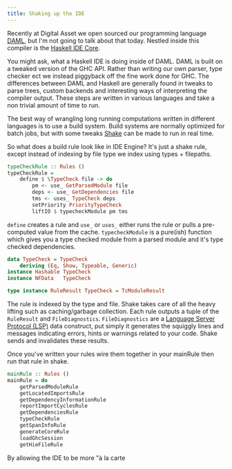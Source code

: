 ```yaml
---
title: Shaking up the IDE
---
```


Recently at Digital Asset we open sourced our programming language [DAML](https://daml.com/), but I'm not going to talk about that today. Nestled inside this compiler is the [Haskell IDE Core](https://github.com/digital-asset/daml/tree/master/compiler/haskell-ide-core).

You might ask, what a Haskell IDE is doing inside of DAML. DAML is built on a tweaked version of the GHC API. Rather than writing our own parser, type checker ect we instead piggyback off the fine work done for GHC. The differences between DAML and Haskell are generally found in tweaks to parse trees, custom backends and interesting ways of interpreting the compiler output. These steps are written in various languages and take a non trivial amount of time to run.

The best way of wrangling long running computations written in different languages is to use a build system. Build systems are normally optimized for batch jobs, but with some tweaks [Shake](https://shakebuild.com/) can be made to run in real time.

So what does a build rule look like in IDE Engine? It's just a shake rule, except instead of indexing by file type we index using types + filepaths.
```haskell
typeCheckRule :: Rules ()
typeCheckRule =
    define $ \TypeCheck file -> do
        pm <- use_ GetParsedModule file
        deps <- use_ GetDependencies file
        tms <- uses_ TypeCheck deps
        setPriority PriorityTypeCheck
        liftIO $ typecheckModule pm tms
```
`define` creates a rule and `use_` or `uses_` either runs the rule or pulls a pre-computed value from the cache. `typecheckModule` is a pure(ish) function which gives you a type checked module from a parsed module and it's type checked dependencies. 

```haskell
data TypeCheck = TypeCheck
    deriving (Eq, Show, Typeable, Generic)
instance Hashable TypeCheck
instance NFData   TypeCheck

type instance RuleResult TypeCheck = TcModuleResult
```
The rule is indexed by the type and file. Shake takes care of all the heavy lifting such as caching/garbage collection. Each rule outputs a tuple of the `RuleResult` and `FileDiagnostics`. `FileDiagnostics` are a [Language Server Protocol (LSP)](https://langserver.org/) data construct, put simply it generates the squiggly lines and messages indicating errors, hints or warnings related to your code. Shake sends and invalidates these results.

Once you've written your rules wire them together in your mainRule then run that rule in shake.

```haskell
mainRule :: Rules ()
mainRule = do
    getParsedModuleRule
    getLocatedImportsRule
    getDependencyInformationRule
    reportImportCyclesRule
    getDependenciesRule
    typeCheckRule
    getSpanInfoRule
    generateCoreRule
    loadGhcSession
    getHieFileRule
```

By allowing the IDE to be more "à la carte
